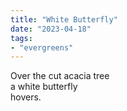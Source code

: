 ```yaml
---
title: "White Butterfly"
date: "2023-04-18"
tags:
- "evergreens"
---
```


Over the cut acacia tree  
a white butterfly  
hovers.  